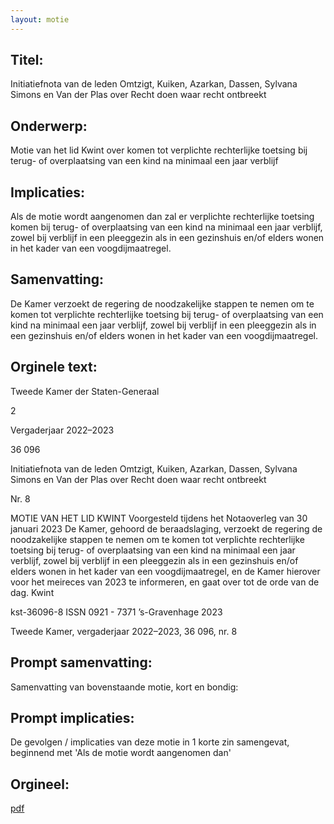 ```yaml
---
layout: motie
---
```

## Titel:
Initiatiefnota van de leden Omtzigt, Kuiken, Azarkan, Dassen, Sylvana Simons en Van der Plas over Recht doen waar recht ontbreekt
## Onderwerp:
Motie van het lid Kwint over komen tot verplichte rechterlijke toetsing bij terug- of overplaatsing van een kind na minimaal een jaar verblijf 
## Implicaties:

Als de motie wordt aangenomen dan zal er verplichte rechterlijke toetsing komen bij terug- of overplaatsing van een kind na minimaal een jaar verblijf, zowel bij verblijf in een pleeggezin als in een gezinshuis en/of elders wonen in het kader van een voogdijmaatregel.
## Samenvatting:

De Kamer verzoekt de regering de noodzakelijke stappen te nemen om te komen tot verplichte rechterlijke toetsing bij terug- of overplaatsing van een kind na minimaal een jaar verblijf, zowel bij verblijf in een pleeggezin als in een gezinshuis en/of elders wonen in het kader van een voogdijmaatregel.
## Orginele text:


Tweede Kamer der Staten-Generaal

2

Vergaderjaar 2022–2023

36 096

Initiatiefnota van de leden Omtzigt, Kuiken,
Azarkan, Dassen, Sylvana Simons en Van der
Plas over Recht doen waar recht ontbreekt

Nr. 8

MOTIE VAN HET LID KWINT
Voorgesteld tijdens het Notaoverleg van 30 januari 2023
De Kamer,
gehoord de beraadslaging,
verzoekt de regering de noodzakelijke stappen te nemen om te komen tot
verplichte rechterlijke toetsing bij terug- of overplaatsing van een kind na
minimaal een jaar verblijf, zowel bij verblijf in een pleeggezin als in een
gezinshuis en/of elders wonen in het kader van een voogdijmaatregel, en
de Kamer hierover voor het meireces van 2023 te informeren,
en gaat over tot de orde van de dag.
Kwint

kst-36096-8
ISSN 0921 - 7371
’s-Gravenhage 2023

Tweede Kamer, vergaderjaar 2022–2023, 36 096, nr. 8


## Prompt samenvatting:
Samenvatting van bovenstaande motie, kort en bondig:


## Prompt implicaties:
De gevolgen / implicaties van deze motie in 1 korte zin samengevat, beginnend met 'Als de motie wordt aangenomen dan' 

## Orgineel:
[pdf](https://gegevensmagazijn.tweedekamer.nl/OData/v4/2.0/Document(3a4fbd62-188b-4e83-bcf9-f3b4e10d1e5d)/resource)
